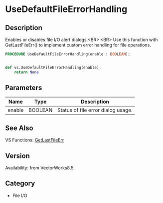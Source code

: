 # UseDefaultFileErrorHandling

## Description
Enables or disables file I/O alert dialogs.&lt;BR&gt;
&lt;BR&gt;
Use this function with GetLastFileErr() to implement custom error handling for file operations.

```pascal
PROCEDURE UseDefaultFileErrorHandling(enable : BOOLEAN);
```

```python

def vs.UseDefaultFileErrorHandling(enable):
    return None
```

## Parameters
|Name|Type|Description|
|---|---|---|
|enable|BOOLEAN|Status of file error dialog usage.|

## See Also
VS Functions:
[GetLastFileErr](GetLastFileErr.md)

## Version
Availability: from VectorWorks8.5
## Category
* File I/O

